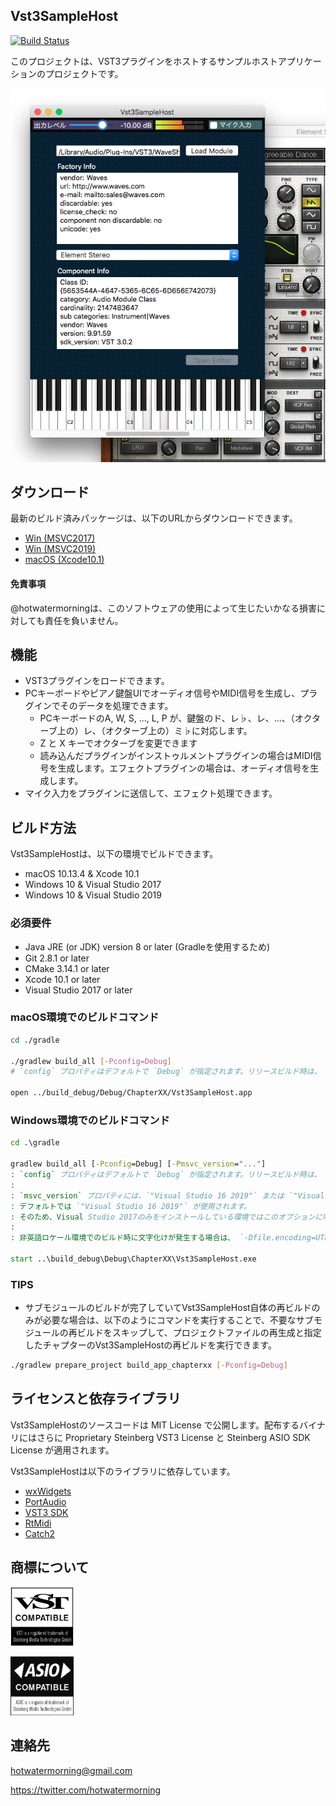 ## Vst3SampleHost

[![Build Status](https://dev.azure.com/vst3host-dev/vst3host-dev/_apis/build/status/hotwatermorning.Vst3SampleHost?branchName=master)](https://dev.azure.com/vst3host-dev/vst3host-dev/_build/latest?definitionId=1&branchName=master)

このプロジェクトは、VST3プラグインをホストするサンプルホストアプリケーションのプロジェクトです。

![ScreenShot](./misc/ScreenShot.png)

## ダウンロード

最新のビルド済みパッケージは、以下のURLからダウンロードできます。

* [Win (MSVC2017)](https://vst3hostdev.blob.core.windows.net/vst3samplehost-release/refs/heads/update_ci_settings/vst3samplehost_release_win_msvc2017.zip)
* [Win (MSVC2019)](https://vst3hostdev.blob.core.windows.net/vst3samplehost-release/refs/heads/update_ci_settings/vst3samplehost_release_win_msvc2019.zip)
* [macOS (Xcode10.1)](https://vst3hostdev.blob.core.windows.net/vst3samplehost-release/refs/heads/update_ci_settings/vst3samplehost_release_osx_xcode10_1.zip)

#### 免責事項
@hotwatermorningは、このソフトウェアの使用によって生じたいかなる損害に対しても責任を負いません。

## 機能

* VST3プラグインをロードできます。
* PCキーボードやピアノ鍵盤UIでオーディオ信号やMIDI信号を生成し、プラグインでそのデータを処理できます。
    * PCキーボードのA, W, S, ..., L, P が、鍵盤のド、レ♭、レ、...、（オクターブ上の）レ、（オクターブ上の）ミ♭に対応します。
    * Z と X キーでオクターブを変更できます
    * 読み込んだプラグインがインストゥルメントプラグインの場合はMIDI信号を生成します。エフェクトプラグインの場合は、オーディオ信号を生成します。
* マイク入力をプラグインに送信して、エフェクト処理できます。

## ビルド方法

Vst3SampleHostは、以下の環境でビルドできます。

* macOS 10.13.4 & Xcode 10.1
* Windows 10 & Visual Studio 2017
* Windows 10 & Visual Studio 2019

### 必須要件

* Java JRE (or JDK) version 8 or later (Gradleを使用するため)
* Git 2.8.1 or later
* CMake 3.14.1 or later
* Xcode 10.1 or later
* Visual Studio 2017 or later

### macOS環境でのビルドコマンド

```sh
cd ./gradle

./gradlew build_all [-Pconfig=Debug]
# `config` プロパティはデフォルトで `Debug` が指定されます。リリースビルド時は、 `-Pconfig=Release` を指定します。

open ../build_debug/Debug/ChapterXX/Vst3SampleHost.app
```

### Windows環境でのビルドコマンド

```bat
cd .\gradle

gradlew build_all [-Pconfig=Debug] [-Pmsvc_version="..."]
: `config` プロパティはデフォルトで `Debug` が指定されます。リリースビルド時は、 `-Pconfig=Release` を指定します。
:
: `msvc_version` プロパティには、`"Visual Studio 16 2019"` または `"Visual Studio 15 2017"` を指定できます。
: デフォルトでは `"Visual Studio 16 2019"` が使用されます。
: そのため、Visual Studio 2017のみをインストールしている環境ではこのオプションに明示的に `"Visual Studio 15 2017"` を指定してください。
:
: 非英語ロケール環境でのビルド時に文字化けが発生する場合は、 `-Dfile.encoding=UTF-8` オプションを追加してください。

start ..\build_debug\Debug\ChapterXX\Vst3SampleHost.exe
```

### TIPS

* サブモジュールのビルドが完了していてVst3SampleHost自体の再ビルドのみが必要な場合は、以下のようにコマンドを実行することで、不要なサブモジュールの再ビルドをスキップして、プロジェクトファイルの再生成と指定したチャプターのVst3SampleHostの再ビルドを実行できます。

```sh
./gradlew prepare_project build_app_chapterxx [-Pconfig=Debug]
```

## ライセンスと依存ライブラリ

Vst3SampleHostのソースコードは MIT License で公開します。配布するバイナリにはさらに Proprietary Steinberg VST3 License と Steinberg ASIO SDK License が適用されます。

Vst3SampleHostは以下のライブラリに依存しています。

* [wxWidgets](http://www.wxwidgets.org/)
* [PortAudio](http://www.portaudio.com/)
* [VST3 SDK](https://github.com/steinbergmedia/vst3sdk)
* [RtMidi](https://github.com/thestk/rtmidi)
* [Catch2](https://github.com/catchorg/Catch2)

## 商標について

<img src="./misc/VST_Compatible_Logo_Steinberg_with_TM_negative.png" width="20%" height="20%" alt="VST Compatible Logo"></img>

<img src="./misc/ASIO-compatible-logo-Steinberg-TM-BW.jpg" width="20%" height="20%" alt="ASIO Compatible Logo"></img>

## 連絡先

hotwatermorning@gmail.com

https://twitter.com/hotwatermorning

